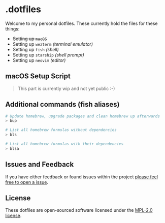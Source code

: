 # .dotfiles

Welcome to my personal dotfiles. These currently hold the files for these things:

- ~~Setting up `macOS`~~
- Setting up `wezterm` _(terminal emulator)_
- Setting up `fish` _(shell)_
- Setting up `starship` _(shell prompt)_
- Setting up `neovim` _(editor)_

## macOS Setup Script

> This part is currently wip and not yet public :-)

## Additional commands (fish aliases)

```sh
# Update homebrew, upgrade packages and clean homebrew up afterwards
> bup

# List all homebrew formulas without dependencies
> bls

# List all homebrew formulas with their dependencies
> blsa
```

## Issues and Feedback

If you have either feedback or found issues within the project [please feel free to open a issue](https://github.com/danielneubert/dotfiles/issues/new).

## License

These dotfiles are open-sourced software licensed under the [MPL-2.0 license](https://opensource.org/license/mpl-2-0/).
